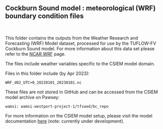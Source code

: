 ## Cockburn Sound model : meteorological (WRF) boundary condition files

<br>

This folder contains the outputs from the Weather Research and Forecasting (WRF) Model dataset, processed for use by the TUFLOW-FV Cockburn Sound model. For more information about this data set please refer to the [NCAR WRF](https://www.mmm.ucar.edu/models/wrf/) page.

The files include weather variables specific to the CSIEM model domain.

Files in this folder include (by Apr 2023):

```
WRF_d02_UTC+0_20220101_20230101.nc
```

These files are not stored in GitHub and can be accessed from the CSIEM model archive on Pawsey:

```
wamsi: wamsi-westport-project-1/tfvaed/bc_repo
```

For more information on the CSIEM model setup, please visit the model documentation [here](https://aquaticecodynamics.github.io/csiem-science/) (note: currently under development).
